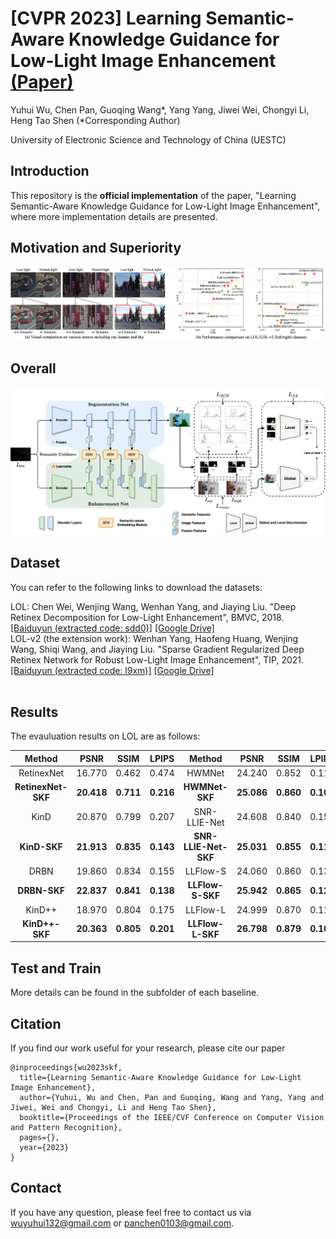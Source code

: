 # [CVPR 2023] Learning Semantic-Aware Knowledge Guidance for Low-Light Image Enhancement [(Paper)](https://arxiv.org/abs/2304.07039)

Yuhui Wu, Chen Pan, Guoqing Wang*, Yang Yang, Jiwei Wei, Chongyi Li, Heng Tao Shen
(*Corresponding Author)

University of Electronic Science and Technology of China (UESTC)

## Introduction

This repository is the **official implementation** of the paper, "Learning Semantic-Aware Knowledge Guidance for Low-Light Image Enhancement", where more implementation details are presented.

## Motivation and Superiority
![MotiSupe](images/Motivation.png)

## Overall
![Framework](images/framework.png)

## Dataset
You can refer to the following links to download the datasets:

LOL: Chen Wei, Wenjing Wang, Wenhan Yang, and Jiaying Liu. "Deep Retinex Decomposition for Low-Light Enhancement", BMVC, 2018. [[Baiduyun (extracted code: sdd0)]](https://pan.baidu.com/s/1spt0kYU3OqsQSND-be4UaA) [[Google Drive]](https://drive.google.com/file/d/18bs_mAREhLipaM2qvhxs7u7ff2VSHet2/view?usp=sharing) <br>
LOL-v2 (the extension work): Wenhan Yang, Haofeng Huang, Wenjing Wang, Shiqi Wang, and Jiaying Liu. "Sparse Gradient Regularized Deep Retinex Network for Robust Low-Light Image Enhancement", TIP, 2021. [[Baiduyun (extracted code: l9xm)]](https://pan.baidu.com/s/1U9ePTfeLlnEbr5dtI1tm5g) [[Google Drive]](https://drive.google.com/file/d/1dzuLCk9_gE2bFF222n3-7GVUlSVHpMYC/view?usp=sharing) <br> <br>

## Results
The evauluation results on LOL are as follows:

| Method | PSNR | SSIM | LPIPS | Method | PSNR | SSIM | LPIPS |
| :--: | :--: | :--: | :--: | :--: | :--: | :--: | :--: |
| RetinexNet         | 16.770 | 0.462 | 0.474 | HWMNet               | 24.240 | 0.852 | 0.114 |
| **RetinexNet-SKF** | **20.418** | **0.711** | **0.216** | **HWMNet-SKF**       | **25.086** | **0.860** | **0.108** |
| KinD               | 20.870 | 0.799 | 0.207 | SNR-LLIE-Net         | 24.608 | 0.840 | 0.151 |
| **KinD-SKF**       | **21.913** | **0.835** | **0.143** | **SNR-LLIE-Net-SKF** | **25.031** | **0.855** | **0.113** |
| DRBN               | 19.860 | 0.834 | 0.155 | LLFlow-S             | 24.060 | 0.860 | 0.136 |
| **DRBN-SKF**       | **22.837** | **0.841** | **0.138** | **LLFlow-S-SKF**     | **25.942** | **0.865** | **0.125** |
| KinD++             | 18.970 | 0.804 | 0.175 | LLFlow-L             | 24.999 | 0.870 | 0.117 |
| **KinD++-SKF**     | **20.363** | **0.805** | **0.201** | **LLFlow-L-SKF**     | **26.798** | **0.879** | **0.105** |
 

## Test and Train
More details can be found in the subfolder of each baseline.

## Citation
If you find our work useful for your research, please cite our paper
```
@inproceedings{wu2023skf,
  title={Learning Semantic-Aware Knowledge Guidance for Low-Light Image Enhancement},
  author={Yuhui, Wu and Chen, Pan and Guoqing, Wang and Yang, Yang and Jiwei, Wei and Chongyi, Li and Heng Tao Shen},
  booktitle={Proceedings of the IEEE/CVF Conference on Computer Vision and Pattern Recognition},
  pages={},
  year={2023}
}
```
## Contact
If you have any question, please feel free to contact us via wuyuhui132@gmail.com or panchen0103@gmail.com.
